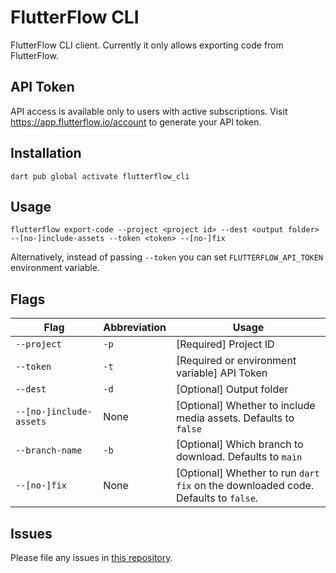 # FlutterFlow CLI

FlutterFlow CLI client. Currently it only allows exporting code from FlutterFlow.

## API Token

API access is available only to users with active subscriptions. Visit https://app.flutterflow.io/account to generate your API token.

## Installation

`dart pub global activate flutterflow_cli`

## Usage

`flutterflow export-code --project <project id> --dest <output folder> --[no-]include-assets --token <token> --[no-]fix`

Alternatively, instead of passing `--token` you can set `FLUTTERFLOW_API_TOKEN` environment variable.

## Flags

| Flag      | Abbreviation | Usage |
| ----------- | ----------- | ----------- |
| `--project`      | `-p`       | [Required] Project ID |
| `--token`      | `-t`       | [Required or environment variable] API Token |
| `--dest`   | `-d`        | [Optional] Output folder |
| `--[no-]include-assets`   | None        | [Optional] Whether to include media assets. Defaults to `false` |
| `--branch-name`   | `-b`        | [Optional] Which branch to download. Defaults to `main` |
| `--[no-]fix`   | None        | [Optional] Whether to run `dart fix` on the downloaded code. Defaults to `false`. |

## Issues

Please file any issues in [this repository](https://github.com/flutterflow/flutterflow-issues).
